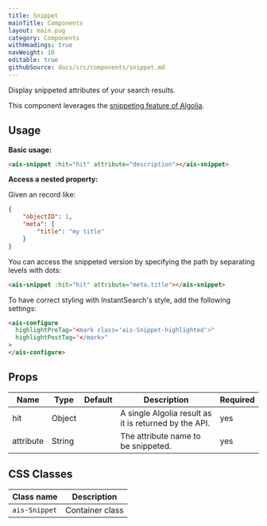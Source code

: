 ```yaml
---
title: Snippet
mainTitle: Components
layout: main.pug
category: Components
withHeadings: true
navWeight: 10
editable: true
githubSource: docs/src/components/snippet.md
---
```


Display snippeted attributes of your search results.

This component leverages the [snippeting feature of Algolia](https://www.algolia.com/doc/faq/searching/what-is-attributes-to-snippet-how-does-it-work/#faq-section).


## Usage

**Basic usage:**

```html
<ais-snippet :hit="hit" attribute="description"></ais-snippet>
```

**Access a nested property:**

Given an record like:

```json
{
    "objectID": 1,
    "meta": {
        "title": "my title"
    }
}
```

You can access the snippeted version by specifying the path by separating levels with dots:

```html
<ais-snippet :hit="hit" attribute="meta.title"></ais-snippet>
```

To have correct styling with InstantSearch's style, add the following settings:

```html
<ais-configure
  highlightPreTag="<mark class='ais-Snippet-highlighted'>"
  highlightPostTag="</mark>"
>
</ais-configure>
```

## Props

Name | Type | Default | Description | Required
---|---|---|---|---
hit | Object |  | A single Algolia result as it is returned by the API. | yes
attribute | String |  | The attribute name to be snippeted. | yes

## CSS Classes

Class name | Description
---|---
`ais-Snippet` | Container class
